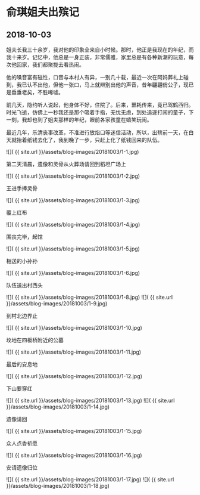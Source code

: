 俞琪姐夫出殡记
===========

2018-10-03
-----------

姐夫长我三十余岁，我对他的印象全来自小时候。那时，他正是我现在的年纪，而我十来岁。记忆中，他总是一身正装，非常儒雅，家里总是有各种新潮的玩意，每次他回家，我们都聚拢去看热闹。

他的嗓音富有磁性，口音与本村人有异，一别几十载，最近一次在阿妈葬礼上碰到，我已认不出他，但他一张口，马上就辨别出他的声音，昔年翩翩俏公子，现已是垂垂老矣，不胜唏嘘。

前几天，隐约听人说起，他身体不好，住院了。后来，噩耗传来，竟已驾鹤西归。时光飞逝，仿佛上一秒我还是那个吸着手指，无忧无虑，到处追逐打闹的童子，下一刻，我却也到了姐夫那样的年纪，眼前各家孩童在嬉笑玩闹。

最近几年，乐清丧事改革，不准进行放焰口等迷信活动，所以，出殡前一天，在白天就抬着纸钱去化了，我到晚了一步，只赶上化了纸钱回来的队伍。

![]( {{ site.url }}/assets/blog-images/20181003/1-1.jpg)

第二天清晨，遗像和灵骨从火葬场请回到稻坦广场上

![]( {{ site.url }}/assets/blog-images/20181003/1-2.jpg)

王进手捧灵骨

![]( {{ site.url }}/assets/blog-images/20181003/1-3.jpg)

覆上红布

![]( {{ site.url }}/assets/blog-images/20181003/1-4.jpg)

围丧完毕，起馆

![]( {{ site.url }}/assets/blog-images/20181003/1-5.jpg)

相送的小孙孙

![]( {{ site.url }}/assets/blog-images/20181003/1-6.jpg)

队伍送出村西头

![]( {{ site.url }}/assets/blog-images/20181003/1-8.jpg)
![]( {{ site.url }}/assets/blog-images/20181003/1-9.jpg)

到村北边界止

![]( {{ site.url }}/assets/blog-images/20181003/1-10.jpg)

坟地在四板桥附近的公墓

![]( {{ site.url }}/assets/blog-images/20181003/1-11.jpg)

最后的安息地

![]( {{ site.url }}/assets/blog-images/20181003/1-12.jpg)

下山要穿红

![]( {{ site.url }}/assets/blog-images/20181003/1-13.jpg)
![]( {{ site.url }}/assets/blog-images/20181003/1-14.jpg)

遗像请回

![]( {{ site.url }}/assets/blog-images/20181003/1-15.jpg)

众人点香祈愿

![]( {{ site.url }}/assets/blog-images/20181003/1-16.jpg)

安请遗像归位

![]( {{ site.url }}/assets/blog-images/20181003/1-17.jpg)
![]( {{ site.url }}/assets/blog-images/20181003/1-18.jpg)